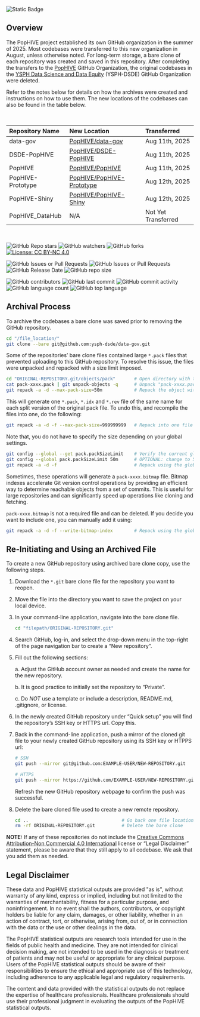 ![Static Badge](https://img.shields.io/badge/Activity_Status-Archived-red)

## Overview

The PopHIVE project established its own GitHub organization in the summer of 2025. Most codebases were transferred to this new organization in August, unless otherwise noted. For long-term storage, a bare clone of each repository was created and saved in this repository. After completing the transfers to the [PopHIVE](https://github.com/PopHIVE) GitHub Organization, the original codebases in the [YSPH Data Science and Data Equity](https://github.com/ysph-dsde) (YSPH-DSDE) GitHub Organization were deleted.

Refer to the notes below for details on how the archives were created and instructions on how to use them. The new locations of the codebases can also be found in the table below.

&nbsp;

| Repository Name  | New Location                                          | Transferred                   |
|:-----------------|:------------------------------------------------------|:------------------------------|
| data-gov         | [PopHIVE/data-gov](https://github.com/PopHIVE/data-gov)              | Aug 11th, 2025 |
| DSDE-PopHIVE     | [PopHIVE/DSDE-PopHIVE](https://github.com/PopHIVE/DSDE-PopHIVE)      | Aug 11th, 2025 |
| PopHIVE          | [PopHIVE/PopHIVE](https://github.com/PopHIVE/PopHIVE)                | Aug 11th, 2025 |
| PopHIVE-Prototype| [PopHIVE/PopHIVE-Prototype ](https://github.com/PopHIVE/PopHIVE-Prototype)| Aug 12th, 2025 |
| PopHIVE-Shiny    | [PopHIVE/PopHIVE-Shiny](https://github.com/PopHIVE/PopHIVE-Shiny)    | Aug 12th, 2025 |
| PopHIVE_DataHub  | N/A | Not Yet Transferred |

&nbsp;

![GitHub Repo stars](https://img.shields.io/github/stars/ysph-dsde/PopHIVE-Archival) ![GitHub watchers](https://img.shields.io/github/watchers/ysph-dsde/PopHIVE-Archival) ![GitHub forks](https://img.shields.io/github/forks/ysph-dsde/PopHIVE-Archival) [![License: CC BY-NC 4.0](https://img.shields.io/badge/License-CC%20BY--NC%204.0-lightgrey.svg)](http://creativecommons.org/licenses/by-nc/4.0/)

![GitHub Issues or Pull Requests](https://img.shields.io/github/issues/ysph-dsde/PopHIVE-Archival) ![GitHub Issues or Pull Requests](https://img.shields.io/github/issues-pr/ysph-dsde/PopHIVE-Archival) ![GitHub Release Date](https://img.shields.io/github/release-date/ysph-dsde/PopHIVE-Archival) ![GitHub repo size](https://img.shields.io/github/repo-size/ysph-dsde/PopHIVE-Archival)

![GitHub contributors](https://img.shields.io/github/contributors/ysph-dsde/PopHIVE-Archival) ![GitHub last commit](https://img.shields.io/github/last-commit/ysph-dsde/PopHIVE-Archival) ![GitHub commit activity](https://img.shields.io/github/commit-activity/w/ysph-dsde/PopHIVE-Archival) ![GitHub language count](https://img.shields.io/github/languages/count/ysph-dsde/PopHIVE-Archival) ![GitHub top language](https://img.shields.io/github/languages/top/ysph-dsde/PopHIVE-Archival)

## Archival Process

To archive the codebases a bare clone was saved prior to removing the GitHub repository.

``` {.bash filename="Command-Line Application"}
cd "/file_location/"
git clone --bare git@github.com:ysph-dsde/data-gov.git
```

Some of the repositories’ bare clone files contained large `*.pack` files that prevented uploading to this GitHub repository. To resolve this issue, the files were unpacked and repacked with a size limit imposed.

``` {.bash filename="Command-Line Application"}
cd "ORIGINAL-REPOSITORY.git/objects/pack"       # Open directory with the pack object
cat pack-xxxx.pack | git unpack-objects -q      # Unpack "pack-xxxx.pack"
git repack -a -d --max-pack-size=50m            # Repack the object with the file size limit imposed
```

This will generate one `*.pack`, `*.idx` and `*.rev` file of the same name for each split version of the original pack file. To undo this, and recompile the files into one, do the following:

``` {.bash filename="Command-Line Application"}
git repack -a -d -f --max-pack-size=999999999   # Repack into one file without size limit
```

Note that, you do not have to specify the size depending on your global settings.

``` {.bash filename="Command-Line Application"}
git config --global --get pack.packSizeLimit    # Verify the current global setting
git config --global pack.packSizeLimit 50m      # OPTIONAL: change to 50 MB if the limit is too large or not set
git repack -a -d -f                             # Repack using the global setting
```

Sometimes, these operations will generate a `pack-xxxx.bitmap` file. Bitmap indexes accelerate Git version control operations by providing an efficient way to determine reachable objects from a set of commits. This is useful for large repositories and can significantly speed up operations like cloning and fetching.

`pack-xxxx.bitmap` is not a required file and can be deleted. If you decide you want to include one, you can manually add it using:

``` {.bash filename="Command-Line Application"}
git repack -a -d -f --write-bitmap-index        # Repack using the global setting and add bitmap
```

## Re-Initiating and Using an Archived File

To create a new GitHub repository using archived bare clone copy, use the following steps.

1. Download the `*.git` bare clone file for the repository you want to reopen.

2. Move the file into the directory you want to save the project on your local device.

3. In your command-line application, navigate into the bare clone file.

    ``` {.bash filename="Command-Line Application"}
    cd "filepath/ORIGINAL-REPOSITORY.git"
    ```

4. Search GitHub, log-in, and select the drop-down menu in the top-right of the page navigation bar to create a “New repository”.

5. Fill out the following sections:

    a. Adjust the GitHub account owner as needed and create the name for the new repository.

    b. It is good practice to initially set the repository to “Private”.

    c. Do _NOT_ use a template or include a description, README.md, .gitignore, or license.

6. In the newly created GitHub repository under “Quick setup” you will find the repository’s SSH key or HTTPS url. Copy this.

7. Back in the command-line application, push a mirror of the cloned git file to your newly created GitHub repository using its SSH key or HTPPS url:

    ``` {.bash filename="Command-Line Application"}
    # SSH
    git push --mirror git@github.com:EXAMPLE-USER/NEW-REPOSITORY.git
    
    # HTTPS
    git push --mirror https://github.com/EXAMPLE-USER/NEW-REPOSITORY.git
    ```

    Refresh the new GitHub repository webpage to confirm the push was successful.

9. Delete the bare cloned file used to create a new remote repository.

    ``` {.bash filename="Command-Line Application"}
    cd ..                                   # Go back one file location
    rm -rf ORIGINAL-REPOSITORY.git          # Delete the bare clone
    ```

**NOTE:** If any of these repositories do not include the [Creative Commons Attribution-Non Commercial 4.0 International](https://creativecommons.org/licenses/by-nc/4.0/) license or “Legal Disclaimer” statement, please be aware that they still apply to all codebase. We ask that you add them as needed.

## Legal Disclaimer

These data and PopHIVE statistical outputs are provided "as is", without warranty of any kind, express or implied, including but not limited to the warranties of merchantability, fitness for a particular purpose, and noninfringement. In no event shall the authors, contributors, or copyright holders be liable for any claim, damages, or other liability, whether in an action of contract, tort, or otherwise, arising from, out of, or in connection with the data or the use or other dealings in the data.

The PopHIVE statistical outputs are research tools intended for use in the fields of public health and medicine. They are not intended for clinical decision making, are not intended to be used in the diagnosis or treatment of patients and may not be useful or appropriate for any clinical purpose. Users of the PopHIVE statistical outputs should be aware of their responsibilities to ensure the ethical and appropriate use of this technology, including adherence to any applicable legal and regulatory requirements.

The content and data provided with the statistical outputs do not replace the expertise of healthcare professionals. Healthcare professionals should use their professional judgment in evaluating the outputs of the PopHIVE statistical outputs.


